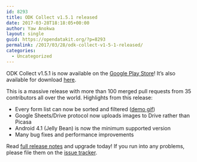 ```yaml
---
id: 8293
title: ODK Collect v1.5.1 released
date: 2017-03-28T18:18:05+00:00
author: Yaw Anokwa
layout: single
guid: https://opendatakit.org/?p=8293
permalink: /2017/03/28/odk-collect-v1-5-1-released/
categories:
  - Uncategorized
---
```

ODK Collect v1.5.1 is now available on the [Google Play Store](https://play.google.com/store/apps/details?id=org.odk.collect.android)! It&#8217;s also available for download [here](https://opendatakit.org/downloads/download-info/odk-collect-apk/).

This is a massive release with more than 100 merged pull requests from 35 contributors all over the world. Highlights from this release:

  * Every form list can now be sorted and filtered ([demo gif](http://i.imgur.com/KOYA5Sj.gifv))
  * Google Sheets/Drive protocol now uploads images to Drive rather than Picasa
  * Android 4.1 (Jelly Bean) is now the minimum supported version
  * Many bug fixes and performance improvements

Read [full release notes](https://github.com/opendatakit/collect/releases) and upgrade today! If you run into any problems, please file them on the [issue tracker](https://github.com/opendatakit/collect/issues).